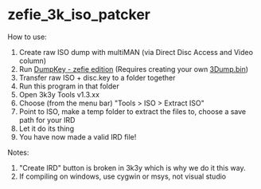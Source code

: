 # zefie_3k_iso_patcker

How to use:

1. Create raw ISO dump with multiMAN (via Direct Disc Access and Video column)
2. Run [DumpKey - zefie edition](https://github.com/zefie/getkey_gameos_zefie) (Requires creating your own [3Dump.bin](http://forum.redump.org/topic/12699/ps3-dumping-instructions/))
3. Transfer raw ISO + disc.key to a folder together
4. Run this program in that folder
5. Open 3k3y Tools v1.3.xx
6. Choose (from the menu bar) "Tools > ISO > Extract ISO"
7. Point to ISO, make a temp folder to extract the files to, choose a save path for your IRD
8. Let it do its thing
9. You have now made a valid IRD file!

Notes:

1. "Create IRD" button is broken in 3k3y which is why we do it this way.
2. If compiling on windows, use cygwin or msys, not visual studio
